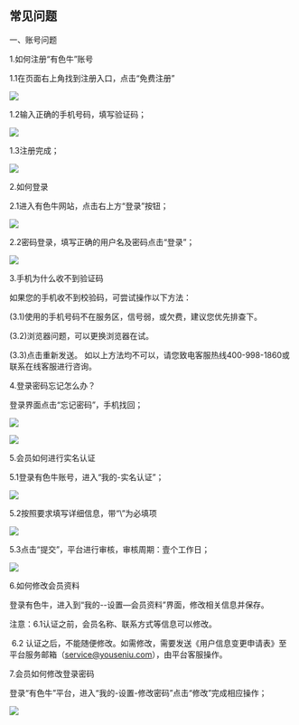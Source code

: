 ## 常见问题

一、账号问题

1.如何注册“有色牛”账号

1.1在页面右上角找到注册入口，点击“免费注册”

![](/assets/注册1.png)

1.2输入正确的手机号码，填写验证码；

![](/assets/注册2.png)

1.3注册完成；

![](/assets/注册3.png)

2.如何登录

2.1进入有色牛网站，点击右上方“登录”按钮；

![](/assets/登录1.png)

2.2密码登录，填写正确的用户名及密码点击“登录”；

![](/assets/登录2.png)

3.手机为什么收不到验证码

如果您的手机收不到校验码，可尝试操作以下方法：

(3.1)使用的手机号码不在服务区，信号弱，或欠费，建议您优先排查下。

(3.2)浏览器问题，可以更换浏览器在试。

(3.3)点击重新发送。
 如以上方法均不可以，请您致电客服热线400-998-1860或联系在线客服进行咨询。

4.登录密码忘记怎么办？

登录界面点击“忘记密码”，手机找回；

![](/assets/忘记密码1.png)

![](/assets/忘记密码2.png)

5.会员如何进行实名认证

5.1登录有色牛账号，进入“我的-实名认证”；

![](/assets/认证0.png)

5.2按照要求填写详细信息，带“\”为必填项

![](/assets/认证1.png)

5.3点击“提交”，平台进行审核，审核周期：壹个工作日；

![](/assets/认证2.png)

6.如何修改会员资料

登录有色牛，进入到“我的--设置—会员资料”界面，修改相关信息并保存。

注意：6.1认证之前，会员名称、联系方式等信息可以修改。 

​        6.2 认证之后，不能随便修改。如需修改，需要发送《用户信息变更申请表》至平台服务邮箱（service@youseniu.com），由平台客服操作。 

7.会员如何修改登录密码

登录“有色牛”平台，进入“我的-设置-修改密码”点击“修改”完成相应操作；

![](/assets/修改密码1.png)